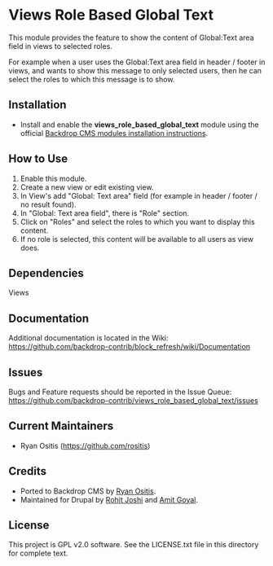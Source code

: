 Views Role Based Global Text
============================

This module provides the feature to show the content of Global:Text area field
in views to selected roles.

For example when a user uses the Global:Text area
field in header / footer in views, and wants to show this message to only
selected users, then he can select the roles to which this message is to show.

Installation
------------
- Install and enable the **views_role_based_global_text** module using the official [Backdrop CMS modules installation instructions](https://docs.backdropcms.org/documentation/extend-with-modules).

How to Use
----------

1. Enable this module.
2. Create a new view or edit existing view.
3. In View's add "Global: Text area" field (for example in header / footer /
no result found).
4. In "Global: Text area field", there is "Role" section.
5. Click on "Roles" and select the roles to which you want to display this
content.
6. If no role is selected, this content will be available to all users as view
does.

Dependencies
------------
Views

Documentation
-------------
Additional documentation is located in the Wiki:
https://github.com/backdrop-contrib/block_refresh/wiki/Documentation

Issues
------
Bugs and Feature requests should be reported in the Issue Queue:
https://github.com/backdrop-contrib/views_role_based_global_text/issues

Current Maintainers
-------------------
- Ryan Ositis (https://github.com/rositis)

Credits
-------
- Ported to Backdrop CMS by [Ryan Ositis](https://github.com/rositis).
- Maintained for Drupal by [Rohit Joshi](https://www.drupal.org/u/joshirohit100) and
  [Amit Goyal](https://www.drupal.org/u/amitgoyal).

License
-------
This project is GPL v2.0 software.
See the LICENSE.txt file in this directory for complete text.
